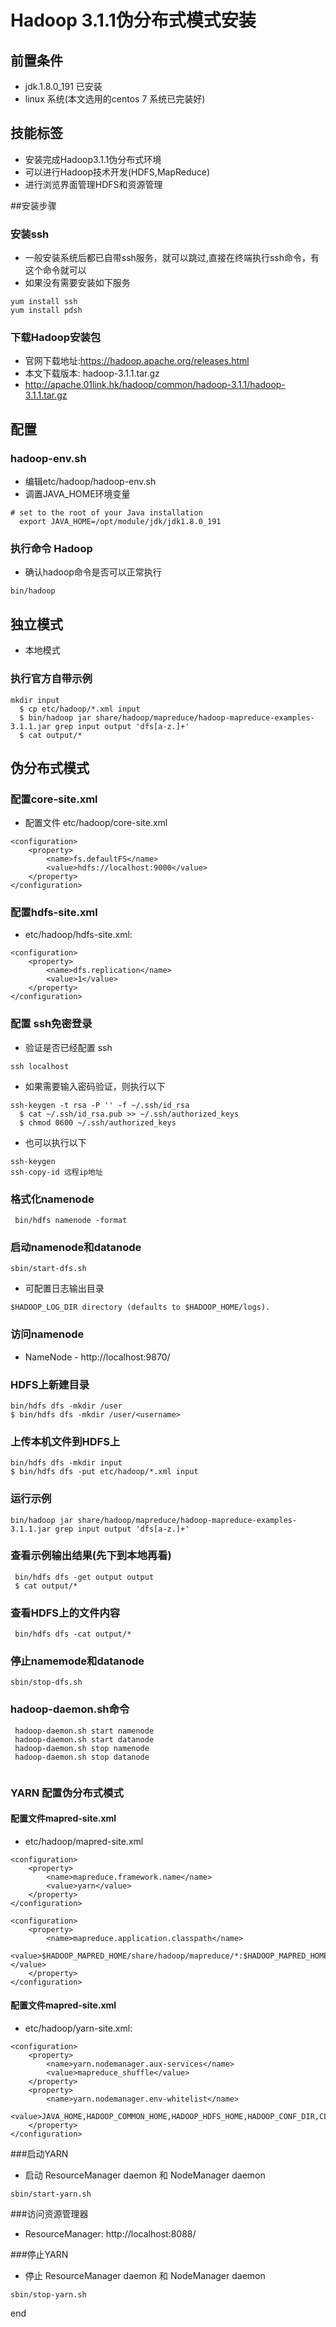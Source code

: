 # Hadoop 3.1.1伪分布式模式安装

## 前置条件
- jdk.1.8.0_191 已安装
- linux 系统(本文选用的centos 7 系统已完装好)

## 技能标签
- 安装完成Hadoop3.1.1伪分布式环境
- 可以进行Hadoop技术开发(HDFS,MapReduce)
- 进行浏览界面管理HDFS和资源管理


##安装步骤

### 安装ssh
- 一般安装系统后都已自带ssh服务，就可以跳过,直接在终端执行ssh命令，有这个命令就可以
- 如果没有需要安装如下服务
```
yum install ssh
yum install pdsh

```

### 下载Hadoop安装包
- 官网下载地址:https://hadoop.apache.org/releases.html
- 本文下载版本: hadoop-3.1.1.tar.gz
- http://apache.01link.hk/hadoop/common/hadoop-3.1.1/hadoop-3.1.1.tar.gz 

## 配置

### hadoop-env.sh
- 编辑etc/hadoop/hadoop-env.sh
- 调置JAVA_HOME环境变量

```
# set to the root of your Java installation
  export JAVA_HOME=/opt/module/jdk/jdk1.8.0_191
```

### 执行命令 Hadoop
- 确认hadoop命令是否可以正常执行

```
bin/hadoop
```
## 独立模式
- 本地模式

### 执行官方自带示例

```
mkdir input
  $ cp etc/hadoop/*.xml input
  $ bin/hadoop jar share/hadoop/mapreduce/hadoop-mapreduce-examples-3.1.1.jar grep input output 'dfs[a-z.]+'
  $ cat output/*

```

## 伪分布式模式

### 配置core-site.xml
- 配置文件 etc/hadoop/core-site.xml

```
<configuration>
    <property>
        <name>fs.defaultFS</name>
        <value>hdfs://localhost:9000</value>
    </property>
</configuration>
```

### 配置hdfs-site.xml
- etc/hadoop/hdfs-site.xml:
```
<configuration>
    <property>
        <name>dfs.replication</name>
        <value>1</value>
    </property>
</configuration>

```

### 配置 ssh免密登录
- 验证是否已经配置 ssh

```
ssh localhost
```
- 如果需要输入密码验证，则执行以下
```
ssh-keygen -t rsa -P '' -f ~/.ssh/id_rsa
  $ cat ~/.ssh/id_rsa.pub >> ~/.ssh/authorized_keys
  $ chmod 0600 ~/.ssh/authorized_keys
```
- 也可以执行以下

```
ssh-keygen 
ssh-copy-id 远程ip地址
```

### 格式化namenode

```
 bin/hdfs namenode -format
```

### 启动namenode和datanode
```
sbin/start-dfs.sh
```

- 可配置日志输出目录
```
$HADOOP_LOG_DIR directory (defaults to $HADOOP_HOME/logs).
```
### 访问namenode
- NameNode - http://localhost:9870/

### HDFS上新建目录
```
bin/hdfs dfs -mkdir /user
$ bin/hdfs dfs -mkdir /user/<username>
```
### 上传本机文件到HDFS上
```
bin/hdfs dfs -mkdir input
$ bin/hdfs dfs -put etc/hadoop/*.xml input
```

### 运行示例
```
bin/hadoop jar share/hadoop/mapreduce/hadoop-mapreduce-examples-3.1.1.jar grep input output 'dfs[a-z.]+'
```

### 查看示例输出结果(先下到本地再看)
```
 bin/hdfs dfs -get output output
 $ cat output/*
```
### 查看HDFS上的文件内容
```
 bin/hdfs dfs -cat output/*
```

### 停止namemode和datanode
```
sbin/stop-dfs.sh
```

### hadoop-daemon.sh命令
```
 hadoop-daemon.sh start namenode
 hadoop-daemon.sh start datanode
 hadoop-daemon.sh stop namenode
 hadoop-daemon.sh stop datanode
  
```

### YARN 配置伪分布式模式
#### 配置文件mapred-site.xml
- etc/hadoop/mapred-site.xml
```
<configuration>
    <property>
        <name>mapreduce.framework.name</name>
        <value>yarn</value>
    </property>
</configuration>

<configuration>
    <property>
        <name>mapreduce.application.classpath</name>
        <value>$HADOOP_MAPRED_HOME/share/hadoop/mapreduce/*:$HADOOP_MAPRED_HOME/share/hadoop/mapreduce/lib/*</value>
    </property>
</configuration>

```
#### 配置文件mapred-site.xml
- etc/hadoop/yarn-site.xml:
```
<configuration>
    <property>
        <name>yarn.nodemanager.aux-services</name>
        <value>mapreduce_shuffle</value>
    </property>
    <property>
        <name>yarn.nodemanager.env-whitelist</name>
        <value>JAVA_HOME,HADOOP_COMMON_HOME,HADOOP_HDFS_HOME,HADOOP_CONF_DIR,CLASSPATH_PREPEND_DISTCACHE,HADOOP_YARN_HOME,HADOOP_MAPRED_HOME</value>
    </property>
</configuration>

```
###启动YARN
- 启动 ResourceManager daemon 和 NodeManager daemon
```
sbin/start-yarn.sh
```

###访问资源管理器
-  ResourceManager: http://localhost:8088/

###停止YARN
- 停止 ResourceManager daemon 和 NodeManager daemon
```
sbin/stop-yarn.sh
```




end

